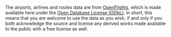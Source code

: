 The airports, airlines and routes data are from [OpenFlights](https://openflights.org), which is made available here under the [Open Database License (ODbL)](https://opendatacommons.org/licenses/odbl/1.0/).
In short, this means that you are welcome to use the data as you wish, if and only if you both acknowledge the source and license any derived works made available to the public with a free license as well.

